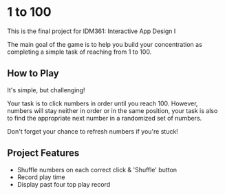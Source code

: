 # 1 to 100

This is the final project for IDM361: Interactive App Design I

The main goal of the game is to help you build your concentration as completing a simple task of reaching from 1 to 100.

## How to Play

It's simple, but challenging!

Your task is to click numbers in order until you reach 100. However, numbers will stay neither in order or in the same position, your task is also to find the appropriate next number in a randomized set of numbers.

Don't forget your chance to refresh numbers if you're stuck!

## Project Features
- Shuffle numbers on each correct click & 'Shuffle' button
- Record play time
- Display past four top play record